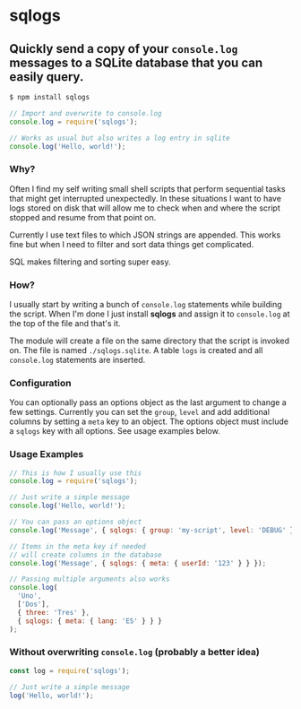 # sqlogs

## Quickly send a copy of your `console.log` messages to a SQLite database that you can easily query.

```bash
$ npm install sqlogs
```

```js
// Import and overwrite to console.log
console.log = require('sqlogs');

// Works as usual but also writes a log entry in sqlite
console.log('Hello, world!');
```

### Why?

Often I find my self writing small shell scripts that perform sequential tasks that might get interrupted unexpectedly. In these situations I want to have logs stored on disk that will allow me to check when and where the script stopped and resume from that point on.

Currently I use text files to which JSON strings are appended. This works fine but when I need to filter and sort data things get complicated.

SQL makes filtering and sorting super easy.

### How?

I usually start by writing a bunch of `console.log` statements while building the script. When I'm done I just install **sqlogs** and assign it to `console.log` at the top of the file and that's it.

The module will create a file on the same directory that the script is invoked on. The file is named `./sqlogs.sqlite`. A table `logs` is created and all `console.log` statements are inserted.

### Configuration

You can optionally pass an options object as the last argument to change a few settings. Currently you can set the `group`, `level` and add additional columns by setting a `meta` key to an object. The options object must include a `sqlogs` key with all options. See usage examples below.

### Usage Examples

```js
// This is how I usually use this
console.log = require('sqlogs');

// Just write a simple message
console.log('Hello, world!');

// You can pass an options object
console.log('Message', { sqlogs: { group: 'my-script', level: 'DEBUG' } });

// Items in the meta key if needed
// will create columns in the database
console.log('Message', { sqlogs: { meta: { userId: '123' } } });

// Passing multiple arguments also works
console.log(
  'Uno',
  ['Dos'],
  { three: 'Tres' },
  { sqlogs: { meta: { lang: 'ES' } } }
);
```

### Without overwriting `console.log` (probably a better idea)

```js
const log = require('sqlogs');

// Just write a simple message
log('Hello, world!');
```
